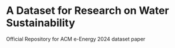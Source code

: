 # A Dataset for Research on Water Sustainability
Official Repository for ACM e-Energy 2024 dataset paper
